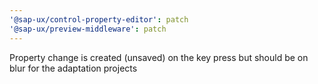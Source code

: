 ```yaml
---
'@sap-ux/control-property-editor': patch
'@sap-ux/preview-middleware': patch
---
```


Property change is created (unsaved) on the key press but should be on blur for the adaptation projects

